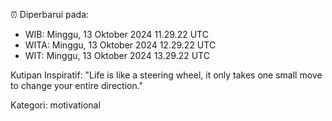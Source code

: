 ⏰ Diperbarui pada:
- WIB: Minggu, 13 Oktober 2024 11.29.22 UTC
- WITA: Minggu, 13 Oktober 2024 12.29.22 UTC
- WIT: Minggu, 13 Oktober 2024 13.29.22 UTC

Kutipan Inspiratif:
"Life is like a steering wheel, it only takes one small move to change your entire direction."


Kategori: motivational


